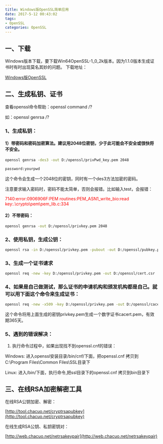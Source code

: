 ```yaml
---
title: Windows版OpenSSL简单应用
date: 2017-5-12 00:43:02
tags: 
- OpenSSL
categories: OpenSSL
---
```




## 一、下载

Windows版本下载，要下载Win64OpenSSL-1_0_2k版本。因为1.1.0版本生成证书时有时出现莫名其妙的问题。
下载地址：

[Windows版OpenSSL](http://slproweb.com/products/Win32OpenSSL.html)

<!-- more -->


## 二、生成私钥、证书

查看openssl命令帮助：openssl command /?

如：openssl genrsa /?

### 1、生成私钥：

#### 1）带密码和密码加密算法。建议用2048位密钥，少于此可能会不安全或很快将不安全。

```bash
openssl genrsa -des3 -out D:/openssl/privPwd_key.pem 2048

password:yourpwd
```

这个命令会生成一个2048位的密钥，同时有一个des3方法加密的密码。

注意要求输入密码时，密码不能太简单，否则会报错。比如输入test，会报错：

<font color=red>7140:error:0906906F:PEM routines:PEM_ASN1_write_bio:read key:.\crypto\pem\pem_lib.c:334</font>


#### 2）不带密码：

```bash
openssl genrsa -out D:/openssl/privkey.pem 2048
```

### 2、使用私钥，生成公钥：

```bash
openssl rsa -in D:/openssl/privkey.pem -pubout -out D:/openssl/pubkey.pem
```

### 3、生成一个证书请求 

```bash
openssl req -new -key D:/openssl/privkey.pem -out D:/openssl/cert.csr
```

### 4、如果是自己做测试，那么证书的申请机构和颁发机构都是自己。就可以用下面这个命令来生成证书： 

```bash
openssl req -new -x509 -key D:/openssl/privkey.pem -out D:/openssl/cacert.pem -days 365
```

这个命令将用上面生成的密钥privkey.pem生成一个数字证书cacert.pem，有效期365天。

### 5、遇到的错误解决：

1) 执行命令过程中，如果出现找不到openssl.cnf的错误：

Windows: 进入openssl安装目录/bin/cnf/下面，把openssl.cnf 拷贝到C:\Program Files\Common Files\SSL目录下

Linux: 进入/bin/下面，执行命令,把ssl目录下的openssl.cnf 拷贝到bin目录下


## 三、在线RSA加密解密工具

在线RSA公钥加密、解密：

[http://tool.chacuo.net/cryptrsapubkey](http://tool.chacuo.net/cryptrsapubkey)

在线生成RSA公钥、私钥密钥对：

[http://web.chacuo.net/netrsakeypair](http://web.chacuo.net/netrsakeypair)



